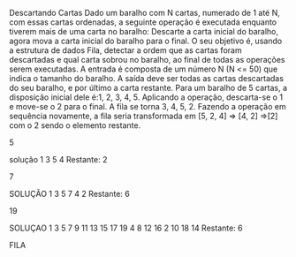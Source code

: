 Descartando Cartas
Dado um baralho com N cartas, numerado de 1 até N,
com essas cartas ordenadas, a seguinte operação é
executada enquanto tiverem mais de uma carta no
baralho: Descarte a carta inicial do baralho, agora
mova a carta inicial do baralho para o final.
O seu objetivo é, usando a estrutura de dados Fila,
detectar a ordem que as cartas foram descartadas e qual
carta sobrou no baralho, ao final de todas as operações
serem executadas.
A entrada é composta de um número N (N <= 50) que
indica o tamanho do baralho.
A saída deve ser todas as cartas descartadas do seu
baralho, e por último a carta restante.
Para um baralho de 5 cartas, a disposição inicial dele
é:1, 2, 3, 4, 5. Aplicando a operação, descarta-se o 1 e
move-se o 2 para o final. A fila se torna 3, 4, 5, 2.
Fazendo a operação em sequência novamente, a fila
seria transformada em [5, 2, 4] => [4, 2] =>[2] com o 2
sendo o elemento restante.

5

solução
1
3
5
4
Restante: 2

7 


SOLUÇÃO
1
3
5
7
4
2
Restante: 6



19

SOLUÇAO
1
3
5
7
9
11
13
15
17
19
4
8
12
16
2
10
18
14
Restante: 6 

FILA 
